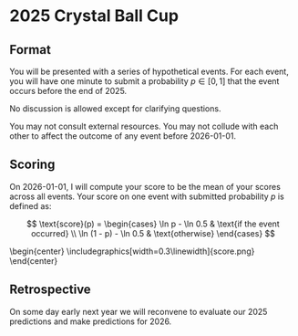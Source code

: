 # 2025 Crystal Ball Cup 

## Format

You will be presented with a series of hypothetical events. For each event, you will have 
one minute to submit a probability $p \in [0, 1]$ that the event occurs before the end
of 2025. 

No discussion is allowed except for clarifying questions. 

You may not consult external resources. You may not collude with each other to affect the 
outcome of any event before 2026-01-01.

## Scoring

On 2026-01-01, I will compute your score to be the mean of your scores across all events. 
Your score on one event with submitted probability $p$ is defined as:

$$
\text{score}(p) =
\begin{cases}
\ln p - \ln 0.5 & \text{if the event occurred} \\
\ln (1 - p) - \ln 0.5 & \text{otherwise}
\end{cases}
$$

\begin{center}
\includegraphics[width=0.3\linewidth]{score.png}
\end{center}

## Retrospective

On some day early next year we will reconvene to evaluate our 2025 predictions 
and make predictions for 2026.

